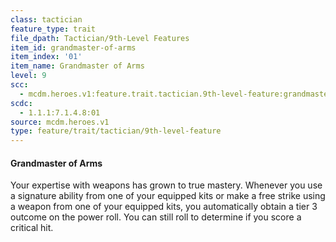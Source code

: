```yaml
---
class: tactician
feature_type: trait
file_dpath: Tactician/9th-Level Features
item_id: grandmaster-of-arms
item_index: '01'
item_name: Grandmaster of Arms
level: 9
scc:
  - mcdm.heroes.v1:feature.trait.tactician.9th-level-feature:grandmaster-of-arms
scdc:
  - 1.1.1:7.1.4.8:01
source: mcdm.heroes.v1
type: feature/trait/tactician/9th-level-feature
---
```


#### Grandmaster of Arms

Your expertise with weapons has grown to true mastery. Whenever you use a signature ability from one of your equipped kits or make a free strike using a weapon from one of your equipped kits, you automatically obtain a tier 3 outcome on the power roll. You can still roll to determine if you score a critical hit.
